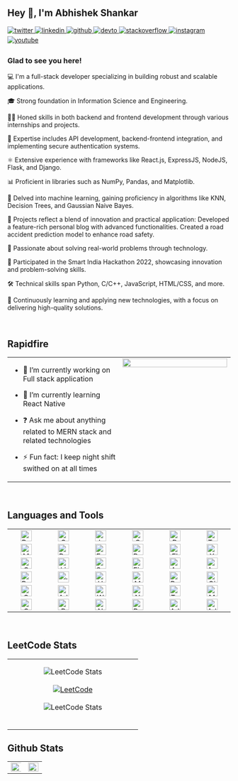 ## Hey 👋, I'm Abhishek Shankar  
  

<a href="https://twitter.com/FirewallFox27" target="_blank">
<img src=https://img.shields.io/badge/twitter-%2300acee.svg?&style=for-the-badge&logo=twitter&logoColor=white alt=twitter style="margin-bottom: 5px;" />
</a>
<a href="https://linkedin.com/in/abhishekshankar27" target="_blank">
<img src=https://img.shields.io/badge/linkedin-%231E77B5.svg?&style=for-the-badge&logo=linkedin&logoColor=white alt=linkedin style="margin-bottom: 5px;" />
</a>
<a href="https://github.com/Abhishek" target="_blank">
<img src=https://img.shields.io/badge/github-%2324292e.svg?&style=for-the-badge&logo=github&logoColor=white alt=github style="margin-bottom: 5px;" />
</a>
<a href="https://dev.to/firewallfox" target="_blank">
<img src=https://img.shields.io/badge/dev.to-%2308090A.svg?&style=for-the-badge&logo=dev.to&logoColor=white alt=devto style="margin-bottom: 5px;" />
</a>
<a href="https://stackoverflow.com/users/26405261/abhishek-shankar" target="_blank">
<img src=https://img.shields.io/badge/stackoverflow-%23F28032.svg?&style=for-the-badge&logo=stackoverflow&logoColor=white alt=stackoverflow style="margin-bottom: 5px;" />
</a>
<a href="https://instagram.com/abhishek._shankar" target="_blank">
<img src=https://img.shields.io/badge/instagram-%23000000.svg?&style=for-the-badge&logo=instagram&logoColor=white alt=instagram style="margin-bottom: 5px;" />
</a>
<a href="https://www.youtube.com/@FirewallFox27" target="_blank">
<img src=https://img.shields.io/badge/youtube-%23EE4831.svg?&style=for-the-badge&logo=youtube&logoColor=white alt=youtube style="margin-bottom: 5px;" />
</a>  

  



### Glad to see you here!  
💻 I'm a full-stack developer specializing in building robust and scalable applications.

🎓 Strong foundation in Information Science and Engineering.

👨‍💻 Honed skills in both backend and frontend development through various internships and projects.

🚀 Expertise includes API development, backend-frontend integration, and implementing secure authentication systems.

⚛️ Extensive experience with frameworks like React.js, ExpressJS, NodeJS, Flask, and Django.

📊 Proficient in libraries such as NumPy, Pandas, and Matplotlib.

🤖 Delved into machine learning, gaining proficiency in algorithms like KNN, Decision Trees, and Gaussian Naive Bayes.

📝 Projects reflect a blend of innovation and practical application:
Developed a feature-rich personal blog with advanced functionalities.
Created a road accident prediction model to enhance road safety.

🏅 Passionate about solving real-world problems through technology.

🚀 Participated in the Smart India Hackathon 2022, showcasing innovation and problem-solving skills.

🛠️ Technical skills span Python, C/C++, JavaScript, HTML/CSS, and more.

🌱 Continuously learning and applying new technologies, with a focus on delivering high-quality solutions.  
  

<br/>  


## Rapidfire  
<table><tr><td valign="top" width="50%">

- 🔭 I’m currently working on Full stack application 
  

- 🌱 I’m currently learning React Native
  

- ❓ Ask me about anything related to MERN stack and related technologies  
  

- ⚡ Fun fact: I keep night shift swithed on at all times   


</td><td valign="top" width="50%">

<div align="center">
<img src="https://encrypted-tbn0.gstatic.com/images?q=tbn:ANd9GcSjy7tSiCdkGwhuPGHi20EbxVNaAZOiZrTajA&s" align="center" style="width: 100%" />
</div>  


</td></tr></table>  

<br/>  


## Languages and Tools  
<table align="center">
  <tr>
    <td align="center" width="100px"><a href="https://reactjs.org/" target="_blank"><img src="https://profilinator.rishav.dev/skills-assets/react-original-wordmark.svg" alt="React" height="25" /></a></td>
    <td align="center" width="100px"><a href="https://www.w3schools.com/css/" target="_blank"><img src="https://profilinator.rishav.dev/skills-assets/css3-original-wordmark.svg" alt="CSS3" height="25" /></a></td>
    <td align="center" width="100px"><a href="https://www.javascript.com/" target="_blank"><img src="https://profilinator.rishav.dev/skills-assets/javascript-original.svg" alt="JavaScript" height="25" /></a></td>
    <td align="center" width="100px"><a href="https://www.cplusplus.com/" target="_blank"><img src="https://profilinator.rishav.dev/skills-assets/cplusplus-original.svg" alt="C++" height="25" /></a></td>
    <td align="center" width="100px"><a href="https://www.docker.com/" target="_blank"><img src="https://profilinator.rishav.dev/skills-assets/docker-original-wordmark.svg" alt="Docker" height="25" /></a></td>
    <td align="center" width="100px"><a href="https://www.typescriptlang.org/" target="_blank"><img src="https://profilinator.rishav.dev/skills-assets/typescript-original.svg" alt="TypeScript" height="25" /></a></td>
  </tr>
  <tr>
    <td align="center" width="100px"><a href="https://www.mongodb.com/" target="_blank"><img src="https://profilinator.rishav.dev/skills-assets/mongodb-original-wordmark.svg" alt="MongoDB" height="25" /></a></td>
    <td align="center" width="100px"><a href="https://www.python.org/" target="_blank"><img src="https://profilinator.rishav.dev/skills-assets/python-original.svg" alt="Python" height="25" /></a></td>
    <td align="center" width="100px"><a href="https://expressjs.com/" target="_blank"><img src="https://profilinator.rishav.dev/skills-assets/express-original-wordmark.svg" alt="Express.js" height="25" /></a></td>
    <td align="center" width="100px"><a href="https://www.gnu.org/software/bash/" target="_blank"><img src="https://profilinator.rishav.dev/skills-assets/gnu_bash-icon.svg" alt="Bash" height="25" /></a></td>
    <td align="center" width="100px"><a href="https://flask.palletsprojects.com/" target="_blank"><img src="https://profilinator.rishav.dev/skills-assets/flask.png" alt="Flask" height="25" /></a></td>
    <td align="center" width="100px"><a href="https://www.apachefriends.org/" target="_blank"><img src="https://profilinator.rishav.dev/skills-assets/xampp.png" alt="XAMPP" height="25" /></a></td>
  </tr>
  <tr>
    <td align="center" width="100px"><a href="https://www.chartjs.org/" target="_blank"><img src="https://profilinator.rishav.dev/skills-assets/logo-title.svg" alt="Chart.js" height="25" /></a></td>
    <td align="center" width="100px"><a href="https://www.linux.org/" target="_blank"><img src="https://profilinator.rishav.dev/skills-assets/linux-original.svg" alt="Linux" height="25" /></a></td>
    <td align="center" width="100px"><a href="https://sass-lang.com/" target="_blank"><img src="https://profilinator.rishav.dev/skills-assets/sass-original.svg" alt="Sass" height="25" /></a></td>
    <td align="center" width="100px"><a href="https://firebase.google.com/" target="_blank"><img src="https://profilinator.rishav.dev/skills-assets/firebase.png" alt="Firebase" height="25" /></a></td>
    <td align="center" width="100px"><a href="https://www.arduino.cc/" target="_blank"><img src="https://profilinator.rishav.dev/skills-assets/arduino.png" alt="Arduino" height="25" /></a></td>
    <td align="center" width="100px"><a href="https://angular.io/" target="_blank"><img src="https://profilinator.rishav.dev/skills-assets/angularjs-original.svg" alt="Angular" height="25" /></a></td>
  </tr>
  <tr>
    <td align="center" width="100px"><a href="https://getbootstrap.com/docs/3.4/javascript/" target="_blank"><img src="https://profilinator.rishav.dev/skills-assets/bootstrap-plain.svg" alt="Bootstrap" height="25" /></a></td>
    <td align="center" width="100px"><a href="https://dotnet.microsoft.com/download/dotnet-framework" target="_blank"><img src="https://profilinator.rishav.dev/skills-assets/dot-net-original-wordmark.svg" alt=".NET" height="25" /></a></td>
    <td align="center" width="100px"><a href="https://en.wikipedia.org/wiki/HTML5" target="_blank"><img src="https://profilinator.rishav.dev/skills-assets/html5-original-wordmark.svg" alt="HTML5" height="25" /></a></td>
    <td align="center" width="100px"><a href="https://www.mysql.com/" target="_blank"><img src="https://profilinator.rishav.dev/skills-assets/mysql-original-wordmark.svg" alt="MySQL" height="25" /></a></td>
    <td align="center" width="100px"><a href="https://redux.js.org/" target="_blank"><img src="https://profilinator.rishav.dev/skills-assets/redux-original.svg" alt="Redux" height="25" /></a></td>
    <td align="center" width="100px"><a href="https://github.com/" target="_blank"><img src="https://profilinator.rishav.dev/skills-assets/git-scm-icon.svg" alt="Git" height="25" /></a></td>
  </tr>
  <tr>
    <td align="center" width="100px"><a href="https://opencv.org/" target="_blank"><img src="https://profilinator.rishav.dev/skills-assets/opencv-icon.svg" alt="OpenCV" height="25" /></a></td>
    <td align="center" width="100px"><a href="https://www.adobe.com/in/products/xd.html" target="_blank"><img src="https://profilinator.rishav.dev/skills-assets/adobexd.png" alt="Adobe XD" height="25" /></a></td>
    <td align="center" width="100px"><a href="https://wordpress.com/" target="_blank"><img src="https://profilinator.rishav.dev/skills-assets/wordpress.png" alt="WordPress" height="25" /></a></td>
    <td align="center" width="100px"><a href="https://nestjs.com/" target="_blank"><img src="https://profilinator.rishav.dev/skills-assets/nestjs.svg" alt="NestJS" height="25" /></a></td>
    <td align="center" width="100px"><a href="https://www.tailwindcss.com/" target="_blank"><img src="https://profilinator.rishav.dev/skills-assets/tailwindcss.svg" alt="Tailwind CSS" height="25" /></a></td>
    <td align="center" width="100px"><a href="https://mui.com/" target="_blank"><img src="https://profilinator.rishav.dev/skills-assets/mui.png" alt="Material UI" height="25" /></a></td>
  </tr>
  <tr>
    <td align="center" width="100px"><a href="https://www.cprogramming.com/" target="_blank"><img src="https://profilinator.rishav.dev/skills-assets/c-original.svg" alt="C" height="25" /></a></td>
    <td align="center" width="100px"><a href="https://www.php.net/" target="_blank"><img src="https://profilinator.rishav.dev/skills-assets/php-original.svg" alt="PHP" height="25" /></a></td>
    <td align="center" width="100px"><a href="https://nodejs.org/" target="_blank"><img src="https://profilinator.rishav.dev/skills-assets/nodejs-original-wordmark.svg" alt="Node.js" height="25" /></a></td>
    <td align="center" width="100px"><a href="https://pytorch.org/" target="_blank"><img src="https://profilinator.rishav.dev/skills-assets/pytorch-icon.svg" alt="PyTorch" height="25" /></a></td>
    <td align="center" width="100px"><a href="https://www.adobe.com/in/products/illustrator.html" target="_blank"><img src="https://profilinator.rishav.dev/skills-assets/adobe_illustrator-icon.svg" alt="Adobe Illustrator" height="25" /></a></td>
    <td align="center" width="100px"><a href="https://www.adobe.com/in/products/indesign.html" target="_blank"><img src="https://profilinator.rishav.dev/skills-assets/adobe_indesign-icon.svg" alt="Adobe Indesign" height="25" /></a></td>
  </tr>
</table>


<br/>  

## LeetCode Stats  
<table><tr><td valign="top" width="50%" align="center">
  
![LeetCode Stats](https://img.shields.io/badge/dynamic/json?color=blue&label=LeetCode&query=ranking&url=https%3A%2F%2Fleetcode-stats-api.herokuapp.com%2FFirewallFox)
<br/>
<br/>
[![LeetCode](https://img.shields.io/badge/LeetCode-000?style=for-the-badge&logo=LeetCode&logoColor=#d16c06)](https://leetcode.com/u/FirewallFox/)
<br/>
<br/>
![LeetCode Stats](https://leetcard.jacoblin.cool/FireWallFox?theme=dark&font=Tiro%20Kannada&ext=contest&width=800)
<br/>
<br/>

</td></tr></table> 









## Github Stats  
<table><tr><td valign="top" width="50%">

<img src="https://github-readme-stats.vercel.app/api?username=abhisheksd27&show_icons=true&count_private=true&hide_border=true&bg_color=000000" align="left" style="width: 110%" />
<br/>


</td><td valign="top" width="50%">

<img src="https://github-readme-stats.vercel.app/api/top-langs/?username=abhisheksd27&hide_border=true&layout=compact&bg_color=000000" align="left" style="width: 100%" />


</td></tr></table>  

<br/>  

  

<br/>  



 
  



